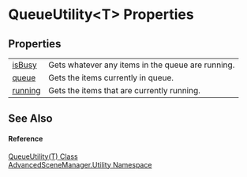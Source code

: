 # QueueUtility&lt;T&gt; Properties




## Properties
<table>
<tr>
<td><a href="P_AdvancedSceneManager_Utility_QueueUtility_1_isBusy">isBusy</a></td>
<td>Gets whatever any items in the queue are running.</td></tr>
<tr>
<td><a href="P_AdvancedSceneManager_Utility_QueueUtility_1_queue">queue</a></td>
<td>Gets the items currently in queue.</td></tr>
<tr>
<td><a href="P_AdvancedSceneManager_Utility_QueueUtility_1_running">running</a></td>
<td>Gets the items that are currently running.</td></tr>
</table>

## See Also


#### Reference
<a href="T_AdvancedSceneManager_Utility_QueueUtility_1">QueueUtility(T) Class</a>  
<a href="N_AdvancedSceneManager_Utility">AdvancedSceneManager.Utility Namespace</a>  
